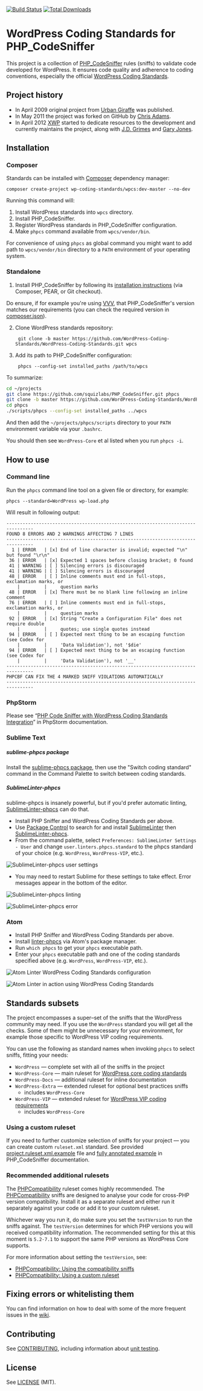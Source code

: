 [![Build Status](https://travis-ci.org/WordPress-Coding-Standards/WordPress-Coding-Standards.png?branch=master)](https://travis-ci.org/WordPress-Coding-Standards/WordPress-Coding-Standards)
[![Total Downloads](https://poser.pugx.org/wp-coding-standards/wpcs/downloads)](https://packagist.org/packages/wp-coding-standards/wpcs)

# WordPress Coding Standards for PHP_CodeSniffer

This project is a collection of [PHP_CodeSniffer](https://github.com/squizlabs/PHP_CodeSniffer) rules (sniffs) to validate code developed for WordPress. It ensures code quality and adherence to coding conventions, especially the official [WordPress Coding Standards](http://make.wordpress.org/core/handbook/coding-standards/).

## Project history

 - In April 2009 original project from [Urban Giraffe](http://urbangiraffe.com/articles/wordpress-codesniffer-standard/) was published.
 - In May 2011 the project was forked on GitHub by [Chris Adams](http://chrisadams.me.uk/).
 - In April 2012 [XWP](https://xwp.co/) started to dedicate resources to the development and currently maintains the project, along with [J.D. Grimes](https://github.com/JDGrimes) and [Gary Jones](https://github.com/GaryJones).

## Installation

### Composer

Standards can be installed with [Composer](https://getcomposer.org/) dependency manager:

    composer create-project wp-coding-standards/wpcs:dev-master --no-dev

Running this command will:

1. Install WordPress standards into `wpcs` directory.  
2. Install PHP_CodeSniffer.
3. Register WordPress standards in PHP_CodeSniffer configuration.
4. Make `phpcs` command available from `wpcs/vendor/bin`.

For convenience of using `phpcs` as global command you might want to add path to `wpcs/vendor/bin` directory to a `PATH` environment of your operating system.

### Standalone

1. Install PHP_CodeSniffer by following its [installation instructions](https://github.com/squizlabs/PHP_CodeSniffer#installation) (via Composer, PEAR, or Git checkout).

  Do ensure, if for example you're using [VVV](https://github.com/Varying-Vagrant-Vagrants/VVV), that PHP_CodeSniffer's version matches our requirements (you can check the required version in [composer.json](composer.json#L18)).

2. Clone WordPress standards repository:

        git clone -b master https://github.com/WordPress-Coding-Standards/WordPress-Coding-Standards.git wpcs

3. Add its path to PHP_CodeSniffer configuration: 

        phpcs --config-set installed_paths /path/to/wpcs


To summarize:

```bash
cd ~/projects
git clone https://github.com/squizlabs/PHP_CodeSniffer.git phpcs
git clone -b master https://github.com/WordPress-Coding-Standards/WordPress-Coding-Standards.git wpcs
cd phpcs
./scripts/phpcs --config-set installed_paths ../wpcs
```

And then add the `~/projects/phpcs/scripts` directory to your `PATH` environment variable via your `.bashrc`.

You should then see `WordPress-Core` et al listed when you run `phpcs -i`.

## How to use

### Command line

Run the `phpcs` command line tool on a given file or directory, for example:

    phpcs --standard=WordPress wp-load.php

Will result in following output:

	--------------------------------------------------------------------------------
	FOUND 8 ERRORS AND 2 WARNINGS AFFECTING 7 LINES
	--------------------------------------------------------------------------------
	  1 | ERROR   | [x] End of line character is invalid; expected "\n" but found "\r\n"
	 36 | ERROR   | [x] Expected 1 spaces before closing bracket; 0 found
	 41 | WARNING | [ ] Silencing errors is discouraged
	 41 | WARNING | [ ] Silencing errors is discouraged
	 48 | ERROR   | [ ] Inline comments must end in full-stops, exclamation marks, or
	    |         |     question marks
	 48 | ERROR   | [x] There must be no blank line following an inline comment
	 76 | ERROR   | [ ] Inline comments must end in full-stops, exclamation marks, or
	    |         |     question marks
	 92 | ERROR   | [x] String "Create a Configuration File" does not require double
	    |         |     quotes; use single quotes instead
	 94 | ERROR   | [ ] Expected next thing to be an escaping function (see Codex for
	    |         |     'Data Validation'), not '$die'
	 94 | ERROR   | [ ] Expected next thing to be an escaping function (see Codex for
	    |         |     'Data Validation'), not '__'
	--------------------------------------------------------------------------------
	PHPCBF CAN FIX THE 4 MARKED SNIFF VIOLATIONS AUTOMATICALLY
	--------------------------------------------------------------------------------

### PhpStorm

Please see “[PHP Code Sniffer with WordPress Coding Standards Integration](https://www.jetbrains.com/phpstorm/help/using-php-code-sniffer-tool.html)” in PhpStorm documentation.

### Sublime Text

##### sublime-phpcs package
Install the [sublime-phpcs package](https://github.com/benmatselby/sublime-phpcs), then use the "Switch coding standard" command in the Command Palette to switch between coding standards.

##### SublimeLinter-phpcs
sublime-phpcs is insanely powerful, but if you'd prefer automatic linting, [SublimeLinter-phpcs](https://github.com/SublimeLinter/SublimeLinter-phpcs/) can do that.

- Install PHP Sniffer and WordPress Coding Standards per above.
- Use [Package Control](https://packagecontrol.io/) to search for and install [SublimeLinter](http://www.sublimelinter.com) then [SublimeLinter-phpcs](https://github.com/SublimeLinter/SublimeLinter-phpcs/).
- From the command palette, select `Preferences: SublimeLinter Settings - User` and change `user.linters.phpcs.standard` to the phpcs standard of your choice (e.g. `WordPress`, `WordPress-VIP`, etc.).

![SublimeLinter-phpcs user settings](https://cloud.githubusercontent.com/assets/224636/12946250/068776ba-cfc1-11e5-816b-109e4e32d21b.png)

- You may need to restart Sublime for these settings to take effect. Error messages appear in the bottom of the editor.

![SublimeLinter-phpcs linting](https://cloud.githubusercontent.com/assets/224636/12946326/75986c3a-cfc1-11e5-8537-1243554bbab6.png)

![SublimeLinter-phpcs error](https://cloud.githubusercontent.com/assets/224636/12946335/8bee5a30-cfc1-11e5-8b5f-b10e8e4a4909.png)

### Atom

- Install PHP Sniffer and WordPress Coding Standards per above.
- Install [linter-phpcs](https://atom.io/packages/linter-phpcs) via Atom's package manager.
- Run `which phpcs` to get your `phpcs` executable path.
- Enter your `phpcs` executable path and one of the coding standards specified above (e.g. `WordPress`, `WordPress-VIP`, etc.).

![Atom Linter WordPress Coding Standards configuration](https://cloud.githubusercontent.com/assets/224636/12740504/ce4e97b8-c941-11e5-8d83-c77a2470d58e.png)

![Atom Linter in action using WordPress Coding Standards](https://cloud.githubusercontent.com/assets/224636/12740542/131c5894-c942-11e5-9e31-5e020c993224.png)

## Standards subsets

The project encompasses a super–set of the sniffs that the WordPress community may need. If you use the `WordPress` standard you will get all the checks. Some of them might be unnecessary for your environment, for example those specific to WordPress VIP coding requirements.

You can use the following as standard names when invoking `phpcs` to select sniffs, fitting your needs:

 - `WordPress` — complete set with all of the sniffs in the project
  - `WordPress-Core` — main ruleset for [WordPress core coding standards](http://make.wordpress.org/core/handbook/coding-standards/)
  - `WordPress-Docs` — additional ruleset for inline documentation
  - `WordPress-Extra` — extended ruleset for optional best practices sniffs
    - includes `WordPress-Core`
  - `WordPress-VIP` — extended ruleset for [WordPress VIP coding requirements](http://vip.wordpress.com/documentation/code-review-what-we-look-for/)
    - includes `WordPress-Core`


### Using a custom ruleset

If you need to further customize selection of sniffs for your project — you can create custom `ruleset.xml` standard. See provided [project.ruleset.xml.example](project.ruleset.xml.example) file and [fully annotated example](https://github.com/squizlabs/PHP_CodeSniffer/wiki/Annotated-ruleset.xml) in PHP_CodeSniffer documentation.

### Recommended additional rulesets

The [PHPCompatibility](https://github.com/wimg/PHPCompatibility) ruleset comes highly recommended.
The [PHPCompatibility](https://github.com/wimg/PHPCompatibility) sniffs are designed to analyse your code for cross-PHP version compatibility.
Install it as a separate ruleset and either run it separately against your code or add it to your custom ruleset.

Whichever way you run it, do make sure you set the `testVersion` to run the sniffs against. The `testVersion` determines for which PHP versions you will received compatibility information. The recommended setting for this at this moment is  `5.2-7.1` to support the same PHP versions as WordPress Core supports.

For more information about setting the `testVersion`, see:
* [PHPCompatibility: Using the compatibility sniffs](https://github.com/wimg/PHPCompatibility#using-the-compatibility-sniffs)
* [PHPCompatibility: Using a custom ruleset](https://github.com/wimg/PHPCompatibility#using-a-custom-ruleset)

## Fixing errors or whitelisting them

You can find information on how to deal with some of the more frequent issues in the [wiki](https://github.com/WordPress-Coding-Standards/WordPress-Coding-Standards/wiki).


## Contributing

See [CONTRIBUTING](CONTRIBUTING.md), including information about [unit testing](CONTRIBUTING.md#unit-testing).

## License

See [LICENSE](LICENSE) (MIT).
